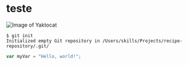 # teste  
![Image of Yaktocat](https://octodex.github.com/images/yaktocat.png)  
```
$ git init  
Initialized empty Git repository in /Users/skills/Projects/recipe-repository/.git/
```
``` javascript
var myVar = "Hello, world!";
```
